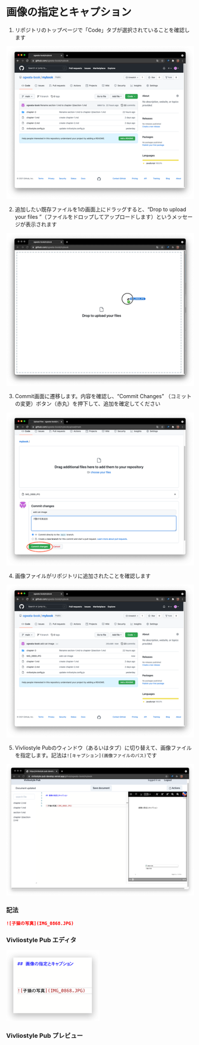 # 画像の指定とキャプション

1. リポジトリのトップページで「Code」タブが選択されていることを確認します

![ ](images/create-and-save-documents/Image-specification-and-caption/fig-1.png)

2. 追加したい既存ファイルを1の画面上にドラッグすると、“Drop to upload your files ”（ファイルをドロップしてアップロードします）というメッセージが表示されます

![ ](images/create-and-save-documents/Image-specification-and-caption/fig-2.png)

3. Commit画面に遷移します。内容を確認し、“Commit Changes” （コミットの変更）ボタン（赤丸）を押下して、追加を確定してください

![ ](images/create-and-save-documents/Image-specification-and-caption/fig-3.png)

4. 画像ファイルがリポジトリに追加されたことを確認します

![ ](images/create-and-save-documents/Image-specification-and-caption/fig-4.png)

5. Vivliostyle Pubのウィンドウ（あるいはタブ）に切り替えて、画像ファイルを指定します。記法は`![キャプション](画像ファイルのパス)`です

![ ](images/create-and-save-documents/Image-specification-and-caption/fig-5.png)

### 記法

```md
![子猫の写真](IMG_0868.JPG)
```

### Vivliostyle Pub エディタ

![ ](images/create-and-save-documents/Image-specification-and-caption/fig-6.png)

### Vivliostyle Pub プレビュー





